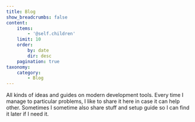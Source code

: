 ```yaml
---
title: Blog
show_breadcrumbs: false
content:
    items:
        - '@self.children'
    limit: 10
    order:
        by: date
        dir: desc
    pagination: true
taxonomy:
    category:
        - Blog
---
```


All kinds of ideas and guides on modern development tools. Every time I manage to particular problems, I like to share it here in case it can help other. Sometimes I sometime also share stuff and setup guide so I can find it later if I need it.
